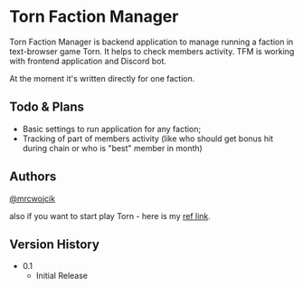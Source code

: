 # Torn Faction Manager

Torn Faction Manager is backend application to manage running a faction in text-browser game Torn. It helps to check members activity. TFM is working with frontend application and Discord bot.

At the moment it's written directly for one faction.

## Todo & Plans

* Basic settings to run application for any faction;
* Tracking of part of members activity (like who should get bonus hit during chain or who is "best" member in month)

## Authors

[@mrcwojcik](https://twitter.com/mrcwojcik)

also if you want to start play Torn - here is my [ref link](https://www.torn.com/2514502).

## Version History

* 0.1
    * Initial Release

